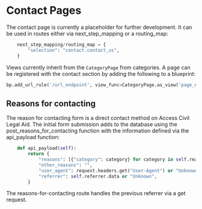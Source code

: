 # Contact Pages

The contact page is currently a placeholder for further development. It can be used in routes either via next_step_mapping or a routing_map:

```python
    next_step_mapping/routing_map = {
        "selection": "contact.contact_us",
    }
```

Views currently inherit from the `CategoryPage` from categories. A page can be registered with the contact section by adding the following to a blueprint:

```python
bp.add_url_rule('/url_endpoint', view_func=CategoryPage.as_view('page_name', template='template.html'))
```


## Reasons for contacting

The reason for contacting form is a direct contact method on Access Civil Legal Aid. The initial form submission adds to the database using the post_reasons_for_contacting function with the information defined via the api_payload function:

```python
    def api_payload(self):
        return {
            "reasons": [{"category": category} for category in self.reasons.data],
            "other_reasons": "",
            "user_agent": request.headers.get("User-Agent") or "Unknown",
            "referrer": self.referrer.data or "Unknown",
        }
```

The reasons-for-contacting route handles the previous referrer via a get request.
